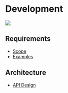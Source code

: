 # Development

<!-- edit image: https://docs.google.com/drawings/d/1Wep2ezu1ysOQv079CDwIswonGtYQZWKEUIga0CqtkH8/edit -->
<img src="https://docs.google.com/drawings/d/1Wep2ezu1ysOQv079CDwIswonGtYQZWKEUIga0CqtkH8/pub?w=829&h=137" />

## Requirements

* [Scope](scope.md)
* [Examples](examples.md)

## Architecture

* [API Design](api-design.md)
